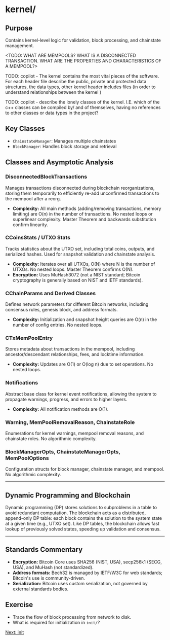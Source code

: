 # kernel/

## Purpose
Contains kernel-level logic for validation, block processing, and chainstate management.

<TODO:  WHAT ARE MEMPOOLS?  WHAT IS A DISCONNECTED TRANSACTION.  WHAT ARE THE PROPERTIES AND CHARACTERISTICS OF A MEMPOOL?>

TODO: copilot - The kernel contains the most vital pieces of the software. For each header file describe the public, private and protected data structures, the data types, other kernel header includes files (in order to understand relationships between the kernel )

TODO: copilot - describe the lonely classes of the kernel. I.E. which of the c++ classes can be compiled by/ and of themselves, having no references to other classes or data types in the project?

## Key Classes
- `ChainstateManager`: Manages multiple chainstates
- `BlockManager`: Handles block storage and retrieval

## Classes and Asymptotic Analysis

### DisconnectedBlockTransactions
Manages transactions disconnected during blockchain reorganizations, storing them temporarily to efficiently re-add unconfirmed transactions to the mempool after a reorg.
- **Complexity:** All main methods (adding/removing transactions, memory limiting) are O(n) in the number of transactions. No nested loops or superlinear complexity. Master Theorem and backwards substitution confirm linearity.

### CCoinsStats / UTXO Stats
Tracks statistics about the UTXO set, including total coins, outputs, and serialized hashes. Used for snapshot validation and chainstate analysis.
- **Complexity:** Iterates over all UTXOs, O(N) where N is the number of UTXOs. No nested loops. Master Theorem confirms O(N).
- **Encryption:** Uses MuHash3072 (not a NIST standard; Bitcoin cryptography is generally based on NIST and IETF standards).

### CChainParams and Derived Classes
Defines network parameters for different Bitcoin networks, including consensus rules, genesis block, and address formats.
- **Complexity:** Initialization and snapshot height queries are O(n) in the number of config entries. No nested loops.

### CTxMemPoolEntry
Stores metadata about transactions in the mempool, including ancestor/descendant relationships, fees, and locktime information.
- **Complexity:** Updates are O(1) or O(log n) due to set operations. No nested loops.

### Notifications
Abstract base class for kernel event notifications, allowing the system to propagate warnings, progress, and errors to higher layers.
- **Complexity:** All notification methods are O(1).

### Warning, MemPoolRemovalReason, ChainstateRole
Enumerations for kernel warnings, mempool removal reasons, and chainstate roles. No algorithmic complexity.

### BlockManagerOpts, ChainstateManagerOpts, MemPoolOptions
Configuration structs for block manager, chainstate manager, and mempool. No algorithmic complexity.

---
## Dynamic Programming and Blockchain
Dynamic programming (DP) stores solutions to subproblems in a table to avoid redundant computation. The blockchain acts as a distributed, append-only DP table: each block contains the solution to the system state at a given time (e.g., UTXO set). Like DP tables, the blockchain allows fast lookup of previously solved states, speeding up validation and consensus.

---
## Standards Commentary
- **Encryption:** Bitcoin Core uses SHA256 (NIST, USA), secp256k1 (SECG, USA), and MuHash (not standardized).
- **Address formats:** Bech32 is managed by IETF/W3C for web standards; Bitcoin's use is community-driven.
- **Serialization:** Bitcoin uses custom serialization, not governed by external standards bodies.

## Exercise
- Trace the flow of block processing from network to disk.
- What is required for initialization in `init/`?

[Next: init](../init/README.md)
